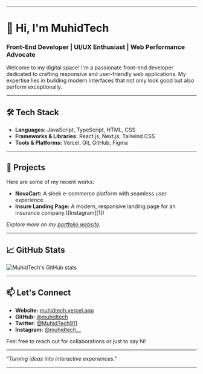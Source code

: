 
---

# 👋 Hi, I'm MuhidTech

### Front-End Developer | UI/UX Enthusiast | Web Performance Advocate

Welcome to my digital space! I'm a passionate front-end developer dedicated to crafting responsive and user-friendly web applications. My expertise lies in building modern interfaces that not only look good but also perform exceptionally.

---

## 🛠️ Tech Stack

* **Languages:** JavaScript, TypeScript, HTML, CSS
* **Frameworks & Libraries:** React.js, Next.js, Tailwind CSS
* **Tools & Platforms:** Vercel, Git, GitHub, Figma

---

## 🚀 Projects

Here are some of my recent works:

* **NovaCart:** A sleek e-commerce platform with seamless user experience.
* **Insure Landing Page:** A modern, responsive landing page for an insurance company.([Instagram][1])

*Explore more on my [portfolio website](https://muhidtech.vercel.app/).*

---

## 📈 GitHub Stats

![MuhidTech's GitHub stats](https://github-readme-stats.vercel.app/api?username=muhidtech\&show_icons=true\&theme=radical)

---

## 📫 Let's Connect

* **Website:** [muhidtech.vercel.app](https://muhidtech.vercel.app/)
* **GitHub:** [@muhidtech](https://github.com/muhidtech)
* **Twitter:** [@MuhidTech911](https://twitter.com/MuhidTech911)
* **Instagram:** [@muhidtech\_\_](https://www.instagram.com/muhidtech__/)

Feel free to reach out for collaborations or just to say hi!

---

*“Turning ideas into interactive experiences.”*

---
